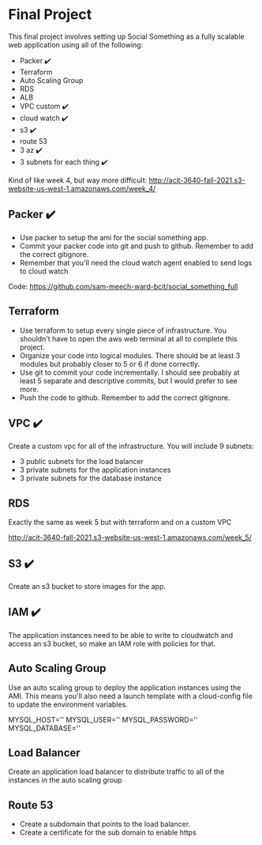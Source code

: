 # Final Project

This final project involves setting up Social Something as a fully scalable web application using all of the following:

* Packer ✔️
* Terraform
* Auto Scaling Group
* RDS
* ALB
* VPC custom ✔️
* cloud watch ✔️
* s3 ✔️
* route 53
* 3 az ✔️
* 3 subnets for each thing ✔️

Kind of like week 4, but way more difficult: http://acit-3640-fall-2021.s3-website-us-west-1.amazonaws.com/week_4/

## Packer ✔️ 

* Use packer to setup the ami for the social something app. 
* Commit your packer code into git and push to github. Remember to add the correct gitignore.
* Remember that you'll need the cloud watch agent enabled to send logs to cloud watch

Code: https://github.com/sam-meech-ward-bcit/social_something_full

## Terraform

* Use terraform to setup every single piece of infrastructure. You shouldn't have to open the aws web terminal at all to complete this project.
* Organize your code into logical modules. There should be at least 3 modules but probably closer to 5 or 6 if done correctly.
* Use git to commit your code incrementally. I should see probably at least 5 separate and descriptive commits, but I would prefer to see more.
* Push the code to github. Remember to add the correct gitignore.

## VPC ✔️

Create a custom vpc for all of the infrastructure. You will include 9 subnets:

* 3 public subnets for the load balancer 
* 3 private subnets for the application instances
* 3 private subnets for the database instance

## RDS

Exactly the same as week 5 but with terraform and on a custom VPC

http://acit-3640-fall-2021.s3-website-us-west-1.amazonaws.com/week_5/

## S3 ✔️

Create an s3 bucket to store images for the app.

## IAM ✔️

The application instances need to be able to write to cloudwatch and access an s3 bucket, so make an IAM role with policies for that.

## Auto Scaling Group

Use an auto scaling group to deploy the application instances using the AMI. This means you'll also need a launch template with a cloud-config file to update the environment variables.

MYSQL_HOST='' 
MYSQL_USER='' 
MYSQL_PASSWORD='' 
MYSQL_DATABASE=''


## Load Balancer

Create an application load balancer to distribute traffic to all of the instances in the auto scaling group

## Route 53

* Create a subdomain that points to the load balancer.
* Create a certificate for the sub domain to enable https